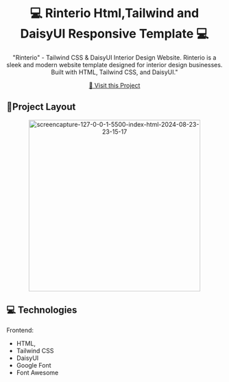                    
 
<h1 align="center" style="font-weight: bold;">💻 Rinterio Html,Tailwind and DaisyUI Responsive Template 💻</h1>



<p align="center">"Rinterio"  - Tailwind CSS & DaisyUI Interior Design Website. Rinterio is a sleek and modern website template designed for interior design businesses. Built with HTML, Tailwind CSS, and DaisyUI."</p>

<p align="center">
    <a href="https://rehan606.github.io/Rinterio-Using-DaisyUI/ ">📱 Visit this Project</a>
</p> 

<h2 id="layout">🎨Project Layout</h2>
   

<p align="center">
<img src="https://i.ibb.co/d7X3wvS/screencapture-127-0-0-1-5500-index-html-2024-08-23-23-15-17.png" alt="screencapture-127-0-0-1-5500-index-html-2024-08-23-23-15-17" border="0" width="400px">

</br>
 
<h2 id="technologies">💻 Technologies</h2>

Frontend: 
- HTML, 
- Tailwind CSS
- DaisyUI
- Google Font
- Font Awesome 
